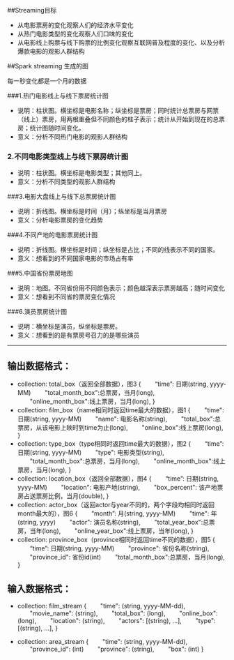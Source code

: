 ##Streaming目标

* 从电影票房的变化观察人们的经济水平变化
* 从热门电影类型的变化观察人们口味的变化
* 从电影线上购票与线下购票的比例变化观察互联网普及程度的变化、以及分析爆款电影的观影人群结构



##Spark streaming 生成的图

  每一秒变化都是一个月的数据

###1.热门电影线上与线下票房统计图

* 说明：柱状图。横坐标是电影名称；纵坐标是票房；同时统计总票房与网票（线上）票房，用两根重叠但不同颜色的柱子表示；统计从开始到现在的总票房；统计图随时间变化。
* 意义：分析不同热门电影的观影人群结构

### 2.不同电影类型线上与线下票房统计图

* 说明：柱状图。横坐标是电影类型；其他同上。
* 意义：分析不同类型的观影人群结构

###3.电影大盘线上与线下总票房统计图

* 说明：折线图。横坐标是时间（月）；纵坐标是当月票房
* 意义：分析电影票房的变化趋势

###4.不同产地的电影票房统计图

* 说明：折线图。横坐标是时间；纵坐标是占比；不同的线表示不同的国家。
* 意义：想看到的不同国家电影的市场占有率

###5.中国省份票房地图

* 说明：地图。不同省份用不同颜色表示；颜色越深表示票房越高；随时间变化
* 意义：想看到不同省的票房变化情况

###6.演员票房统计图

* 说明：横坐标是演员，纵坐标是票房。
* 意义：想看到的是有票房号召力的是哪些演员

---

## 输出数据格式：

* collection: total_box（返回全部数据），图3
{
&emsp;&emsp;“time”: 日期(string,  yyyy-MM)
&emsp;&emsp;"total_month_box":总票房，当月(long),
&emsp;&emsp;"online_month_box":线上票房，当月(long),
}
* collection: film_box（name相同时返回time最大的数据），图1
{
&emsp;&emsp;"time": 日期(string, yyyy-MM)
&emsp;&emsp;"name": 电影名称(string),
&emsp;&emsp;"total_box":总票房，从该电影上映时到time为止(long),
&emsp;&emsp;"online_box":线上票房(long),
}
* collection: type_box（type相同时返回time最大的数据），图2
{
&emsp;&emsp;“time”: 日期(string,  yyyy-MM)
&emsp;&emsp;"type": 电影类型(string),
&emsp;&emsp;"total_month_box":总票房，当月(long),
&emsp;&emsp;"online_month_box":线上票房，当月(long),
}
* collection: location_box（返回全部数据），图4
{
&emsp;&emsp;“time”: 日期(string,  yyyy-MM)
&emsp;&emsp;"location": 电影产地(string),
&emsp;&emsp;"box_percent": 该产地票房占送票房比例，当月(double),
}
* collection: actor_box（返回actor与year不同的，两个字段均相同时返回month最大的），图6
{
&emsp;&emsp;“month”: 月(string,  yyyy-MM)
&emsp;&emsp;"time": 年(string,  yyyy)
&emsp;&emsp;"actor": 演员名称(string),
&emsp;&emsp;"total_year_box":总票房，当年(long),
&emsp;&emsp;"online_year_box":线上票房，当年(long),
}
* collection: province_box（province相同时返回time不同的数据），图5
{
&emsp;&emsp;“time”: 日期(string,  yyyy-MM)
&emsp;&emsp;"province": 省份名称(string),
&emsp;&emsp;"province_id": 省份id(int)
&emsp;&emsp;"total_month_box":总票房，当月(long),
}

## 输入数据格式：

* collection: film_stream
{
&emsp;&emsp;"time": (string, yyyy-MM-dd),
&emsp;&emsp;"movie_name": (string),
&emsp;&emsp;"total_box": (long),
&emsp;&emsp;"online_box": (long),
&emsp;&emsp;"location": (string),
&emsp;&emsp;"actors": [(string), ...],
&emsp;&emsp;"type": [(string), ...],
}

* collection: area_stream
{
&emsp;&emsp;"time": (string, yyyy-MM-dd),
&emsp;&emsp;"province_id": (int)
&emsp;&emsp;"province": (string),
&emsp;&emsp;"box": (int)
}



